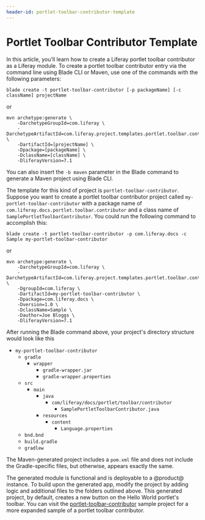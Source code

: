 ```yaml
---
header-id: portlet-toolbar-contributor-template
---
```


# Portlet Toolbar Contributor Template

In this article, you'll learn how to create a Liferay portlet toolbar
contributor as a Liferay module. To create a portlet toolbar contributor entry
via the command line using Blade CLI or Maven, use one of the commands with the
following parameters:

    blade create -t portlet-toolbar-contributor [-p packageName] [-c className] projectName

or

    mvn archetype:generate \
        -DarchetypeGroupId=com.liferay \
        -DarchetypeArtifactId=com.liferay.project.templates.portlet.toolbar.contributor \
        -DartifactId=[projectName] \
        -Dpackage=[packageName] \
        -DclassName=[className] \
        -DliferayVersion=7.1

You can also insert the `-b maven` parameter in the Blade command to generate a
Maven project using Blade CLI.

The template for this kind of project is `portlet-toolbar-contributor`. Suppose
you want to create a portlet toolbar contributor project called
`my-portlet-toolbar-contributor` with a package name of
`com.liferay.docs.portlet.toolbar.contributor` and a class name of
`SamplePortletToolbarContributor`. You could run the following command to
accomplish this:

    blade create -t portlet-toolbar-contributor -p com.liferay.docs -c Sample my-portlet-toolbar-contributor

or

    mvn archetype:generate \
        -DarchetypeGroupId=com.liferay \
        -DarchetypeArtifactId=com.liferay.project.templates.portlet.toolbar.contributor \
        -DgroupId=com.liferay \
        -DartifactId=my-portlet-toolbar-contributor \
        -Dpackage=com.liferay.docs \
        -Dversion=1.0 \
        -DclassName=Sample \
        -Dauthor=Joe Bloggs \
        -DliferayVersion=7.1

After running the Blade command above, your project's directory structure would
look like this

- `my-portlet-toolbar-contributor`
    - `gradle`
        - `wrapper`
            - `gradle-wrapper.jar`
            - `gradle-wrapper.properties`
    - `src`
        - `main`
            - `java`
                - `com/liferay/docs/portlet/toolbar/contributor`
                    - `SamplePortletToolbarContributor.java`
            - `resources`
                - `content`
                    - `Language.properties`
    - `bnd.bnd`
    - `build.gradle`
    - `gradlew`

The Maven-generated project includes a `pom.xml` file and does not include the
Gradle-specific files, but otherwise, appears exactly the same.

The generated module is functional and is deployable to a @product@ instance. To
build upon the generated app, modify the project by adding logic and additional
files to the folders outlined above. This generated project, by default, creates
a new button on the Hello World portlet's toolbar. You can visit the
[portlet-toolbar-contributor](https://github.com/liferay/liferay-blade-samples/tree/master/gradle/extensions/portlet-toolbar-contributor)
sample project for a more expanded sample of a portlet toolbar contributor.

